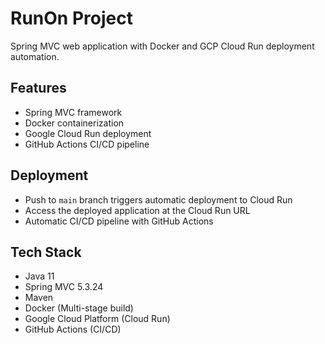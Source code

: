 # RunOn Project

Spring MVC web application with Docker and GCP Cloud Run deployment automation.

## Features
- Spring MVC framework
- Docker containerization
- Google Cloud Run deployment
- GitHub Actions CI/CD pipeline

## Deployment
- Push to `main` branch triggers automatic deployment to Cloud Run
- Access the deployed application at the Cloud Run URL
- Automatic CI/CD pipeline with GitHub Actions

## Tech Stack
- Java 11
- Spring MVC 5.3.24
- Maven
- Docker (Multi-stage build)
- Google Cloud Platform (Cloud Run)
- GitHub Actions (CI/CD)